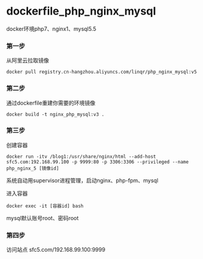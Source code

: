 # dockerfile_php_nginx_mysql
docker环境php7、nginx1、mysql5.5

### 第一步
从阿里云拉取镜像
```
docker pull registry.cn-hangzhou.aliyuncs.com/linqr/php_nginx_mysql:v5
```

### 第二步
通过dockerfile重建你需要的环境镜像
```
docker build -t nginx_php_mysql:v3 .
```

### 第三步
创建容器
```
docker run -itv /blog1:/usr/share/nginx/html --add-host sfc5.com:192.168.99.100 -p 9999:80 -p 3306:3306 --privileged --name php_nginx_5 [镜像id]
```
系统自动用supervisor进程管理，启动nginx、php-fpm、mysql

进入容器
```
docker exec -it [容器id] bash
```
mysql默认账号root、密码root

### 第四步
访问站点
sfc5.com/192.168.99.100:9999
